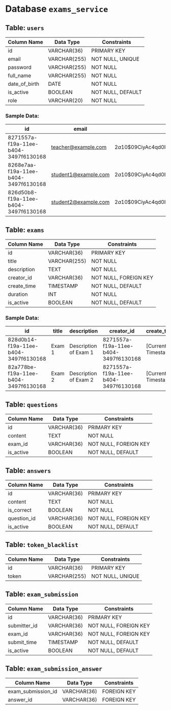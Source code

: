 # Database `exams_service`
 
## Table: `users`

| Column Name  | Data Type    | Constraints        |
|--------------|--------------|--------------------|
| id           | VARCHAR(36)  | PRIMARY KEY        |
| email        | VARCHAR(255) | NOT NULL, UNIQUE   |
| password     | VARCHAR(255) | NOT NULL           |
| full_name    | VARCHAR(255) | NOT NULL           |
| date_of_birth| DATE         | NOT NULL           |
| is_active    | BOOLEAN      | NOT NULL, DEFAULT  |
| role         | VARCHAR(20)  | NOT NULL           |

### Sample Data:

| id                                | email                | password                                             | full_name       | date_of_birth | is_active | role    |
|-----------------------------------|----------------------|------------------------------------------------------|-----------------|---------------|-----------|---------|
| 8271557a-f19a-11ee-b404-3497f6130168 | teacher@example.com | $2a$10$09CiyAc4qd0IOOmNnRJ2se1oCqTVIxkNrFn2QXrb719c3l0AQtQx. | TEACHER APOLLOGIX | 2000-01-01    | true      | TEACHER |
| 8268e7aa-f19a-11ee-b404-3497f6130168 | student1@example.com | $2a$10$09CiyAc4qd0IOOmNnRJ2se1oCqTVIxkNrFn2QXrb719c3l0AQtQx. | STUDENT 1       | 2006-06-12    | true      | STUDENT |
| 826d50b8-f19a-11ee-b404-3497f6130168 | student2@example.com | $2a$10$09CiyAc4qd0IOOmNnRJ2se1oCqTVIxkNrFn2QXrb719c3l0AQtQx. | STUDENT 2       | 2006-01-03    | true      | STUDENT |

## Table: `exams`

| Column Name  | Data Type    | Constraints        |
|--------------|--------------|--------------------|
| id           | VARCHAR(36)  | PRIMARY KEY        |
| title        | VARCHAR(255) | NOT NULL           |
| description  | TEXT         | NOT NULL           |
| creator_id   | VARCHAR(36)  | NOT NULL, FOREIGN KEY |
| create_time  | TIMESTAMP    | NOT NULL, DEFAULT  |
| duration     | INT          | NOT NULL           |
| is_active    | BOOLEAN      | NOT NULL, DEFAULT  |

### Sample Data:

| id                                | title   | description           | creator_id                           | create_time         | duration | is_active |
|-----------------------------------|---------|-----------------------|--------------------------------------|---------------------|----------|-----------|
| 828d0b14-f19a-11ee-b404-3497f6130168 | Exam 1  | Description of Exam 1 | 8271557a-f19a-11ee-b404-3497f6130168 | [Current Timestamp] | 60       | true      |
| 82a778be-f19a-11ee-b404-3497f6130168 | Exam 2  | Description of Exam 2 | 8271557a-f19a-11ee-b404-3497f6130168 | [Current Timestamp] | 15       | true      |

## Table: `questions`

| Column Name  | Data Type    | Constraints        |
|--------------|--------------|--------------------|
| id           | VARCHAR(36)  | PRIMARY KEY        |
| content      | TEXT         | NOT NULL           |
| exam_id      | VARCHAR(36)  | NOT NULL, FOREIGN KEY |
| is_active    | BOOLEAN      | NOT NULL, DEFAULT  |

## Table: `answers`

| Column Name  | Data Type    | Constraints        |
|--------------|--------------|--------------------|
| id           | VARCHAR(36)  | PRIMARY KEY        |
| content      | TEXT         | NOT NULL           |
| is_correct   | BOOLEAN      | NOT NULL           |
| question_id  | VARCHAR(36)  | NOT NULL, FOREIGN KEY |
| is_active    | BOOLEAN      | NOT NULL, DEFAULT  |

## Table: `token_blacklist`

| Column Name  | Data Type    | Constraints        |
|--------------|--------------|--------------------|
| id           | VARCHAR(36)  | PRIMARY KEY        |
| token        | VARCHAR(255) | NOT NULL, UNIQUE   |

## Table: `exam_submission`

| Column Name  | Data Type    | Constraints        |
|--------------|--------------|--------------------|
| id           | VARCHAR(36)  | PRIMARY KEY        |
| submitter_id | VARCHAR(36)  | NOT NULL, FOREIGN KEY |
| exam_id      | VARCHAR(36)  | NOT NULL, FOREIGN KEY |
| submit_time  | TIMESTAMP    | NOT NULL, DEFAULT  |
| is_active    | BOOLEAN      | NOT NULL, DEFAULT  |

## Table: `exam_submission_answer`

| Column Name       | Data Type   | Constraints        |
|-------------------|-------------|--------------------|
| exam_submission_id| VARCHAR(36) | FOREIGN KEY        |
| answer_id         | VARCHAR(36) | FOREIGN KEY        |

